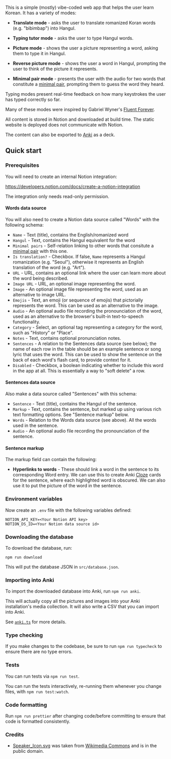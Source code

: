 This is a simple (mostly) vibe-coded web app that
helps the user learn Korean. It has a variety
of modes:

- **Translate mode** - asks the user to translate
  romanized Koran words (e.g. "bibimbap") into Hangul.

- **Typing tutor mode** - asks the user to type
  Hangul words.

- **Picture mode** - shows the user a picture representing
  a word, asking them to type it in Hangul.

- **Reverse picture mode** - shows the user a word in
  Hangul, prompting the user to think of the picture
  it represents.

- **Minimal pair mode** - presents the user with the
  audio for two words that constitute a [minimal pair][],
  prompting them to guess the word they heard.

Typing modes present real-time feedback on how many
keystrokes the user has typed correctly so far.

Many of these modes were inspired by Gabriel Wyner's
[Fluent Forever](https://fluentforeverbook.com/).

All content is stored in Notion and downloaded at
build time. The static website is deployed does not
communicate with Notion.

The content can also be exported to
[Anki](https://apps.ankiweb.net/) as a deck.

## Quick start

### Prerequisites

You will need to create an internal Notion integration:

https://developers.notion.com/docs/create-a-notion-integration

The integration only needs read-only permission.

#### Words data source

You will also need to create a Notion data source called "Words"
with the following schema:

- `Name` - Text (title), contains the English/romanized word
- `Hangul` - Text, contains the Hangul equivalent for the word
- `Minimal pairs` - Self-relation linking to other words that
  consitute a [minimal pair][] with this one.
- `Is translation?` - Checkbox. If false, `Name` represents a
  Hangul romanization (e.g. "Seoul"), otherwise it represents
  an English translation of the word (e.g. "Art").
- `URL` - URL, contains an optional link where the user can
  learn more about the word being described.
- `Image URL` - URL, an optional image representing the word.
- `Image` - An optional image file representing the word, used
  as an alternative to image URL.
- `Emojis` - Text, an emoji (or sequence of emojis) that pictorially
  represents the word. This can be used as an alternative to
  the image.
- `Audio` - An optional audio file recording the pronounciation
  of the word, used as an alternative to the browser's
  built-in text-to-speech functionality.
- `Category` - Select, an optional tag representing a
  category for the word, such as "History" or "Place".
- `Notes` - Text, contains optional pronunciation notes.
- `Sentences` - A relation to the Sentences data source (see below); the
  name of each row in the table should be an example sentence
  or song lyric that uses the word. This can be used to show the
  sentence on the back of each word's flash card, to provide
  context for it.
- `Disabled` - Checkbox, a boolean indicating whether to
  include this word in the app at all. This is essentially
  a way to "soft delete" a row.

[minimal pair]: https://en.wikipedia.org/wiki/Minimal_pair

#### Sentences data source

Also make a data source called "Sentences" with this schema:

- `Sentence` - Text (title), contains the Hangul of the sentence.
- `Markup` - Text, contains the sentence, but marked up using
  various rich text formatting options. See "Sentence markup" below.
- `Words` - Relation to the Words data source (see above). All
  the words used in the sentence.
- `Audio` - An optional audio file recording the pronounciation
  of the sentence.

#### Sentence markup

The markup field can contain the following:

- **Hyperlinks to words** - These should link a word in the
  sentence to its corresponding Word entry. We can use this to create
  Anki [Cloze][] cards for the sentence, where each highlighted
  word is obscured. We can also use it to put the picture of the word
  in the sentence.

[Cloze]: https://docs.ankiweb.net/editing.html#cloze-deletion

### Environment variables

Now create an `.env` file with the following variables defined:

```
NOTION_API_KEY=<Your Notion API key>
NOTION_DS_ID=<Your Notion data source id>
```

### Downloading the database

To download the database, run:

```
npm run download
```

This will put the database JSON in `src/database.json`.

### Importing into Anki

To import the downloaded database into Anki, run `npm run anki`.

This will actually copy all the pictures and images into your
Anki installation's media collection. It will also write a CSV
that you can import into Anki.

See [`anki.ts`](./anki.ts) for more details.

### Type checking

If you make changes to the codebase, be sure to run `npm run typecheck`
to ensure there are no type errors.

### Tests

You can run tests via `npm run test`.

You can run the tests interactively, re-running them whenever you change
files, with `npm run test:watch`.

### Code formatting

Run `npm run prettier` after changing code/before committing
to ensure that code is formatted consistently.

### Credits

- [Speaker_Icon.svg](src/assets/Speaker_Icon.svg) was taken from
  [Wikimedia Commons](https://commons.wikimedia.org/wiki/File:Speaker_Icon.svg)
  and is in the public domain.
